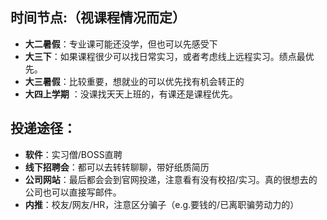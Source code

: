 ## 时间节点:（视课程情况而定）  
- **大二暑假**：专业课可能还没学，但也可以先感受下  
- **大三下**：如果课程很少可以找日常实习，或者考虑线上远程实习。绩点最优先。
- **大三暑假**：比较重要，想就业的可以优先找有机会转正的
- **大四上学期**  ：没课找天天上班的，有课还是课程优先。

## 投递途径：
- **软件**：实习僧/BOSS直聘
- **线下招聘会**：都可以去转转聊聊，带好纸质简历
- **公司网站**：最后都会会到官网投递，注意看有没有校招/实习。真的很想去的公司也可以直接写邮件。
- **内推**：校友/网友/HR，注意区分骗子（e.g.要钱的/已离职骗劳动力的）
